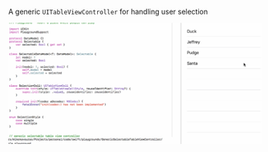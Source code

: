 A generic `UITableViewController` for handling user selection

![gif](https://github.com/mikekavouras/generic-selectable-table-view-controller/blob/master/example.gif?raw=true)
